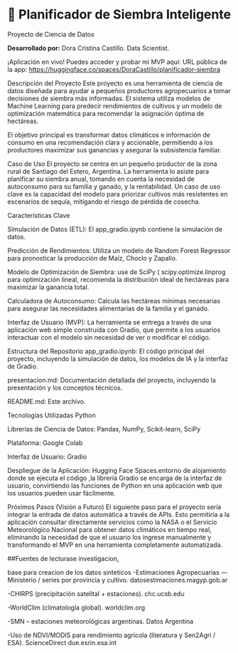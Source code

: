# 🌾 Planificador de Siembra Inteligente

Proyecto de Ciencia de Datos

**Desarrollado por:** Dora Cristina Castillo. Data Scientist.

¡Aplicación en vivo! Puedes acceder y probar mi MVP aquí: 
URL pública de la app: https://huggingface.co/spaces/DoraCastillo/planificador-siembra

Descripción del Proyecto
Este proyecto es una herramienta de ciencia de datos diseñada para ayudar a pequeños productores agropecuarios a tomar decisiones de siembra más informadas. El sistema utiliza modelos de Machine Learning para predecir rendimientos de cultivos y un modelo de optimización matemática para recomendar la asignación óptima de hectáreas.

El objetivo principal es transformar datos climáticos e información de consumo en una recomendación clara y accionable, permitiendo a los productores maximizar sus ganancias y asegurar la subsistencia familiar.

Caso de Uso
El proyecto se centra en un pequeño productor de la zona rural de Santiago del Estero, Argentina. La herramienta lo asiste para planificar su siembra anual, tomando en cuenta la necesidad de autoconsumo para su familia y ganado, y la rentabilidad. Un caso de uso clave es la capacidad del modelo para priorizar cultivos más resistentes en escenarios de sequía, mitigando el riesgo de pérdida de cosecha.

Características Clave

Simulación de Datos (ETL): El app_gradio.ipynb contiene la simulación de datos. 

Predicción de Rendimientos: Utiliza un modelo de Random Forest Regressor para pronosticar la producción de Maíz, Choclo y Zapallo.

Modelo de Optimización de Siembra: use de SciPy ( scipy.optimize.linprog para optimización lineal, recomienda la distribución ideal de hectáreas para maximizar la ganancia total.

Calculadora de Autoconsumo: Calcula las hectáreas mínimas necesarias para asegurar las necesidades alimentarias de la familia y el ganado.

Interfaz de Usuario (MVP): La herramienta se entrega a través de una aplicación web simple construida con Gradio, que permite a los usuarios interactuar con el modelo sin necesidad de ver o modificar el código.

Estructura del Repositorio
app_gradio.ipynb: El código principal del proyecto, incluyendo la simulación de datos, los modelos de IA y la interfaz de Gradio.

presentacion.md: Documentación detallada del proyecto, incluyendo la presentación  y los conceptos técnicos.

README.md: Este archivo.

Tecnologías Utilizadas
Python

Librerías de Ciencia de Datos: Pandas, NumPy, Scikit-learn, SciPy

Plataforma: Google Colab

Interfaz de Usuario: Gradio

Despliegue de la Aplicación: Hugging Face Spaces.entorno de alojamiento donde se ejecuta el código ,la librería Gradio se encarga de la interfaz de usuario, convirtiendo las funciones de Python en una aplicación web que los usuarios pueden usar fácilmente.

Próximos Pasos (Visión a Futuro)
El siguiente paso para el proyecto sería integrar la entrada de datos automática a través de APIs. Esto permitiría a la aplicación consultar directamente servicios como la NASA o el Servicio Meteorológico Nacional para obtener datos climáticos en tiempo real, eliminando la necesidad de que el usuario los ingrese manualmente y transformando el MVP en una herramienta completamente automatizada.

##Fuentes de lecturase investigacion, 

base para creacion de los datos sinteticos
-Estimaciones Agropecuarias — Ministerio / series por provincia y cultivo. 
datosestimaciones.magyp.gob.ar

-CHIRPS (precipitación satelital + estaciones). 
chc.ucsb.edu

-WorldClim (climatología global). 
worldclim.org

-SMN – estaciones meteorológicas argentinas. 
Datos Argentina

-Uso de NDVI/MODIS para rendimiento agrícola (literatura y Sen2Agri / ESA). 
ScienceDirect
due.esrin.esa.int

